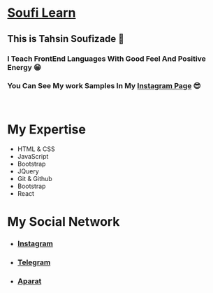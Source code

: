 # [Soufi Learn](https://instagram.com/soufi_learn)

## This is Tahsin Soufizade 💙

### I Teach FrontEnd Languages With Good Feel And Positive Energy 😁
### You Can See My work Samples In My [Instagram Page](https://instagram.com/soufi_learn) 😎

<br/>

# My Expertise
* HTML & CSS
* JavaScript
* Bootstrap
* JQuery
* Git & Github
* Bootstrap
* React

# My Social Network
* ### [Instagram](https://instagram.com/soufi_learn)
* ### [Telegram](https://t.me/soufi_learn)
* ### [Aparat](https://www.aparat.com/soufi_learn)
